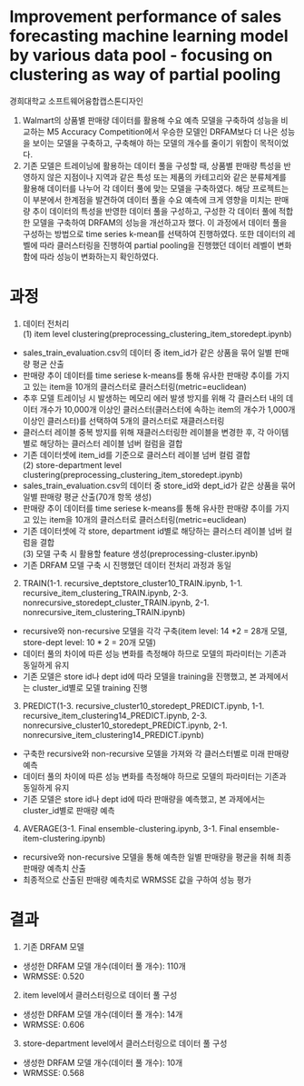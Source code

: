 # Improvement performance of sales forecasting machine learning model by various data pool - focusing on clustering as way of partial pooling

경희대학교 소프트웨어융합캡스톤디자인
1. Walmart의 상품별 판매량 데이터를 활용해 수요 예측 모델을 구축하여 성능을 비교하는 M5 Accuracy Competition에서 우승한 모델인 DRFAM보다 더 나은 성능을 보이는 모델을 구축하고, 구축해야 하는 모델의 개수를 줄이기 위함이 목적이었다. 
2. 기존 모델은 트레이닝에 활용하는 데이터 풀을 구성할 때, 상품별 판매량 특성을 반영하지 않은 지점이나 지역과 같은 특성 또는 제품의 카테고리와 같은 분류체계를 활용해 데이터를 나누어 각 데이터 풀에 맞는 모델을 구축하였다. 해당 프로젝트는 이 부분에서 한계점을 발견하여 데이터 풀을 수요 예측에 크게 영향을 미치는 판매량 추이 데이터의 특성을 반영한 데이터 풀을 구성하고, 구성한 각 데이터 풀에 적합한 모델을 구축하여 DRFAM의 성능을 개선하고자 했다. 이 과정에서 데이터 풀을 구성하는 방법으로 time series k-mean를 선택하여 진행하였다. 또한 데이터의 레벨에 따라 클러스터링을 진행하여 partial pooling을 진행했던 데이터 레벨이 변화함에 따라 성능이 변화하는지 확인하였다.

# 과정
1. 데이터 전처리   
(1) item level clustering(preprocessing_clustering_item_storedept.ipynb)
 - sales_train_evaluation.csv의 데이터 중 item_id가 같은 상품을 묶어 일별 판매량 평균 산출
 - 판매량 추이 데이터를 time seriese k-means를 통해 유사한 판매량 추이를 가지고 있는 item을 10개의 클러스터로 클러스터링(metric=euclidean)
 - 추후 모델 트레이닝 시 발생하는 메모리 에러 발생 방지를 위해 각 클러스터 내의 데이터 개수가 10,000개 이상인 클러스터(클러스터에 속하는 item의 개수가 1,000개 이상인 클러스터)를 선택하여 5개의 클러스터로 재클러스터링
 - 클러스터 레이블 중복 방지를 위해 재클러스터링한 레이블을 변경한 후, 각 아이템별로 해당하는 클러스터 레이블 넘버 컬럼을 결합
 - 기존 데이터셋에 item_id를 기준으로 클러스터 레이블 넘버 컬럼 결합   
(2) store-department level clustering(preprocessing_clustering_item_storedept.ipynb)
 - sales_train_evaluation.csv의 데이터 중 store_id와 dept_id가 같은 상품을 묶어 일별 판매량 평균 산출(70개 항목 생성)
 - 판매량 추이 데이터를 time seriese k-means를 통해 유사한 판매량 추이를 가지고 있는 item을 10개의 클러스터로 클러스터링(metric=euclidean)
 - 기존 데이터셋에 각 store, department id별로 해당하는 클러스터 레이블 넘버 컬럼을 결합   
(3) 모델 구축 시 활용할 feature 생성(preprocessing-cluster.ipynb)
 - 기존 DRFAM 모델 구축 시 진행했던 데이터 전처리 과정과 동일
 
2. TRAIN(1-1. recursive_deptstore_cluster10_TRAIN.ipynb, 1-1. recursive_item_clustering_TRAIN.ipynb, 2-3. nonrecursive_storedept_cluster_TRAIN.ipynb, 2-1. nonrecursive_item_clustering_TRAIN.ipynb)
- recursive와 non-recursive 모델을 각각 구축(item level: 14 *2 = 28개 모델, store-dept level: 10 * 2 = 20개 모델)
- 데이터 풀의 차이에 따른 성능 변화를 측정해야 하므로 모델의 파라미터는 기존과 동일하게 유지
- 기존 모델은 store id나 dept id에 따라 모델을 training을 진행했고, 본 과제에서는 cluster_id별로 모델 training 진행

3. PREDICT(1-3. recursive_cluster10_storedept_PREDICT.ipynb, 1-1. recursive_item_clustering14_PREDICT.ipynb, 2-3. nonrecursive_cluster10_storedept_PREDICT.ipynb, 2-1. nonrecursive_item_clustering14_PREDICT.ipynb)
- 구축한 recursive와 non-recursive 모델을 가져와 각 클러스터별로 미래 판매량 예측
- 데이터 풀의 차이에 따른 성능 변화를 측정해야 하므로 모델의 파라미터는 기존과 동일하게 유지
- 기존 모델은 store id나 dept id에 따라 판매량을 예측했고, 본 과제에서는 cluster_id별로 판매량 예측

4. AVERAGE(3-1. Final ensemble-clustering.ipynb, 3-1. Final ensemble-item-clustering.ipynb)
- recursive와 non-recursive 모델을 통해 예측한 일별 판매량을 평균을 취해 최종 판매량 예측치 산출
- 최종적으로 산출된 판매량 예측치로 WRMSSE 값을 구하여 성능 평가

# 결과
1) 기존 DRFAM 모델
- 생성한 DRFAM 모델 개수(데이터 풀 개수): 110개
- WRMSSE: 0.520
2) item level에서 클러스터링으로 데이터 풀 구성
- 생성한 DRFAM 모델 개수(데이터 풀 개수): 14개
- WRMSSE: 0.606
3) store-department level에서 클러스터링으로 데이터 풀 구성
- 생성한 DRFAM 모델 개수(데이터 풀 개수): 10개
- WRMSSE: 0.568

